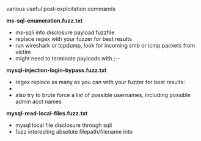 
various useful post-exploitation commands

**ms-sql-enumeration.fuzz.txt**
* ms-sqli info disclosure payload fuzzfile
* replace regex with your fuzzer for best results <attackerip> <sharename>
* run wireshark or tcpdump, look for incoming smb or icmp packets from victim
* might need to terminate payloads with ;--


**mysql-injection-login-bypass.fuzz.txt**
* regex replace as many as you can with your fuzzer for best results:
* <user-fieldname> <pass-fieldname> <username> 
* also try to brute force a list of possible usernames, including possible admin acct names

**mysql-read-local-files.fuzz.txt**
* mysql local file disclosure through sqli
* fuzz interesting absolute filepath/filename into <filepath>
